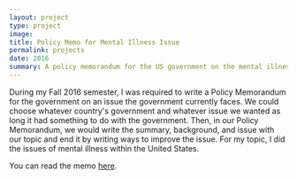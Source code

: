 ```yaml
---
layout: project
type: project
image:
title: Policy Memo for Mental Illness Issue
permalink: projects
date: 2016
summary: A policy memorandum for the US government on the mental illness.
---
```


During my Fall 2016 semester, I was required to write a Policy Memorandum for the government on an issue the government currently faces.  We could choose whatever country's government and whatever issue we wanted as long it had something to do with the government.  Then, in our Policy Memorandum, we would write the summary, background, and issue with our topic and end it by writing ways to improve the issue.  For my topic, I did the issues of mental illness within the United States.


You can read the memo [here](http://mary-pascual.github.io/projects/PolicyMemorandum.pdf).
